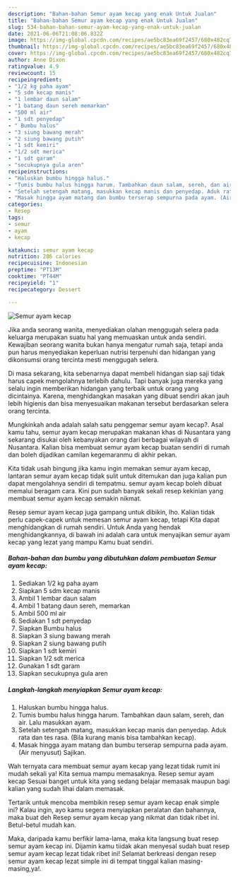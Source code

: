 ```yaml
---
description: "Bahan-bahan Semur ayam kecap yang enak Untuk Jualan"
title: "Bahan-bahan Semur ayam kecap yang enak Untuk Jualan"
slug: 534-bahan-bahan-semur-ayam-kecap-yang-enak-untuk-jualan
date: 2021-06-06T21:08:06.832Z
image: https://img-global.cpcdn.com/recipes/ae5bc83ea69f2457/680x482cq70/semur-ayam-kecap-foto-resep-utama.jpg
thumbnail: https://img-global.cpcdn.com/recipes/ae5bc83ea69f2457/680x482cq70/semur-ayam-kecap-foto-resep-utama.jpg
cover: https://img-global.cpcdn.com/recipes/ae5bc83ea69f2457/680x482cq70/semur-ayam-kecap-foto-resep-utama.jpg
author: Anne Dixon
ratingvalue: 4.9
reviewcount: 15
recipeingredient:
- "1/2 kg paha ayam"
- "5 sdm kecap manis"
- "1 lembar daun salam"
- "1 batang daun sereh memarkan"
- "500 ml air"
- "1 sdt penyedap"
- " Bumbu halus"
- "3 siung bawang merah"
- "2 siung bawang putih"
- "1 sdt kemiri"
- "1/2 sdt merica"
- "1 sdt garam"
- "secukupnya gula aren"
recipeinstructions:
- "Haluskan bumbu hingga halus."
- "Tumis bumbu halus hingga harum. Tambahkan daun salam, sereh, dan air. Lalu masukkan ayam."
- "Setelah setengah matang, masukkan kecap manis dan penyedap. Aduk rata dan tes rasa. (Bila kurang manis bisa tambahkan kecap)."
- "Masak hingga ayam matang dan bumbu terserap sempurna pada ayam. (Air menyusut) Sajikan."
categories:
- Resep
tags:
- semur
- ayam
- kecap

katakunci: semur ayam kecap 
nutrition: 286 calories
recipecuisine: Indonesian
preptime: "PT13M"
cooktime: "PT44M"
recipeyield: "1"
recipecategory: Dessert

---
```



![Semur ayam kecap](https://img-global.cpcdn.com/recipes/ae5bc83ea69f2457/680x482cq70/semur-ayam-kecap-foto-resep-utama.jpg)

Jika anda seorang wanita, menyediakan olahan menggugah selera pada keluarga merupakan suatu hal yang memuaskan untuk anda sendiri. Kewajiban seorang  wanita bukan hanya mengatur rumah saja, tetapi anda pun harus menyediakan keperluan nutrisi terpenuhi dan hidangan yang dikonsumsi orang tercinta mesti menggugah selera.

Di masa  sekarang, kita sebenarnya dapat membeli hidangan siap saji tidak harus capek mengolahnya terlebih dahulu. Tapi banyak juga mereka yang selalu ingin memberikan hidangan yang terbaik untuk orang yang dicintainya. Karena, menghidangkan masakan yang dibuat sendiri akan jauh lebih higienis dan bisa menyesuaikan makanan tersebut berdasarkan selera orang tercinta. 



Mungkinkah anda adalah salah satu penggemar semur ayam kecap?. Asal kamu tahu, semur ayam kecap merupakan makanan khas di Nusantara yang sekarang disukai oleh kebanyakan orang dari berbagai wilayah di Nusantara. Kalian bisa membuat semur ayam kecap buatan sendiri di rumah dan boleh dijadikan camilan kegemaranmu di akhir pekan.

Kita tidak usah bingung jika kamu ingin memakan semur ayam kecap, lantaran semur ayam kecap tidak sulit untuk ditemukan dan juga kalian pun dapat mengolahnya sendiri di tempatmu. semur ayam kecap boleh dibuat memalui beragam cara. Kini pun sudah banyak sekali resep kekinian yang membuat semur ayam kecap semakin nikmat.

Resep semur ayam kecap juga gampang untuk dibikin, lho. Kalian tidak perlu capek-capek untuk memesan semur ayam kecap, tetapi Kita dapat menghidangkan di rumah sendiri. Untuk Anda yang hendak menghidangkannya, di bawah ini adalah cara untuk menyajikan semur ayam kecap yang lezat yang mampu Kamu buat sendiri.

<!--inarticleads1-->

##### Bahan-bahan dan bumbu yang dibutuhkan dalam pembuatan Semur ayam kecap:

1. Sediakan 1/2 kg paha ayam
1. Siapkan 5 sdm kecap manis
1. Ambil 1 lembar daun salam
1. Ambil 1 batang daun sereh, memarkan
1. Ambil 500 ml air
1. Sediakan 1 sdt penyedap
1. Siapkan  Bumbu halus
1. Siapkan 3 siung bawang merah
1. Siapkan 2 siung bawang putih
1. Siapkan 1 sdt kemiri
1. Siapkan 1/2 sdt merica
1. Gunakan 1 sdt garam
1. Siapkan secukupnya gula aren




<!--inarticleads2-->

##### Langkah-langkah menyiapkan Semur ayam kecap:

1. Haluskan bumbu hingga halus.
1. Tumis bumbu halus hingga harum. Tambahkan daun salam, sereh, dan air. Lalu masukkan ayam.
1. Setelah setengah matang, masukkan kecap manis dan penyedap. Aduk rata dan tes rasa. (Bila kurang manis bisa tambahkan kecap).
1. Masak hingga ayam matang dan bumbu terserap sempurna pada ayam. (Air menyusut) Sajikan.




Wah ternyata cara membuat semur ayam kecap yang lezat tidak rumit ini mudah sekali ya! Kita semua mampu memasaknya. Resep semur ayam kecap Sesuai banget untuk kita yang sedang belajar memasak maupun bagi kalian yang sudah lihai dalam memasak.

Tertarik untuk mencoba membikin resep semur ayam kecap enak simple ini? Kalau ingin, ayo kamu segera menyiapkan peralatan dan bahannya, maka buat deh Resep semur ayam kecap yang nikmat dan tidak ribet ini. Betul-betul mudah kan. 

Maka, daripada kamu berfikir lama-lama, maka kita langsung buat resep semur ayam kecap ini. Dijamin kamu tiidak akan menyesal sudah buat resep semur ayam kecap lezat tidak ribet ini! Selamat berkreasi dengan resep semur ayam kecap lezat simple ini di tempat tinggal kalian masing-masing,ya!.

